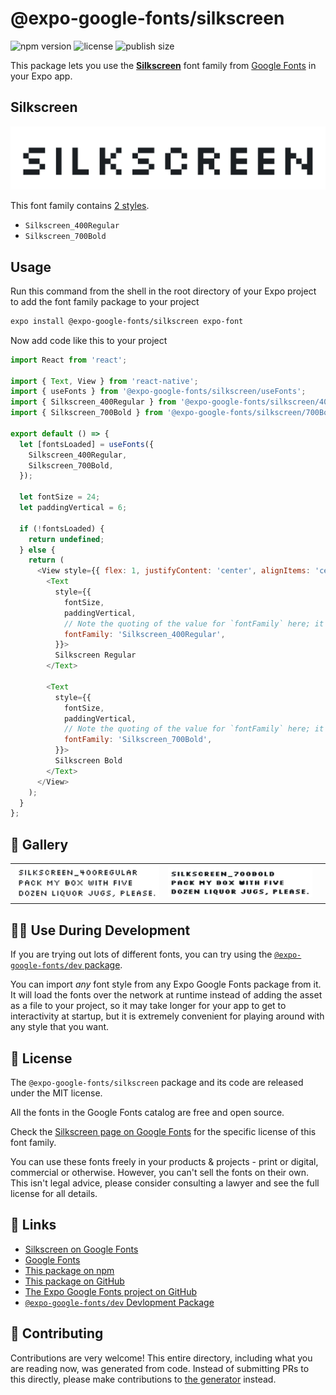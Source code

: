 # @expo-google-fonts/silkscreen

![npm version](https://flat.badgen.net/npm/v/@expo-google-fonts/silkscreen)
![license](https://flat.badgen.net/github/license/expo/google-fonts)
![publish size](https://flat.badgen.net/packagephobia/install/@expo-google-fonts/silkscreen)

This package lets you use the [**Silkscreen**](https://fonts.google.com/specimen/Silkscreen) font family from [Google Fonts](https://fonts.google.com/) in your Expo app.

## Silkscreen

![Silkscreen](./font-family.png)

This font family contains [2 styles](#-gallery).

- `Silkscreen_400Regular`
- `Silkscreen_700Bold`

## Usage

Run this command from the shell in the root directory of your Expo project to add the font family package to your project
```sh
expo install @expo-google-fonts/silkscreen expo-font
```

Now add code like this to your project
```js
import React from 'react';

import { Text, View } from 'react-native';
import { useFonts } from '@expo-google-fonts/silkscreen/useFonts';
import { Silkscreen_400Regular } from '@expo-google-fonts/silkscreen/400Regular';
import { Silkscreen_700Bold } from '@expo-google-fonts/silkscreen/700Bold';

export default () => {
  let [fontsLoaded] = useFonts({
    Silkscreen_400Regular,
    Silkscreen_700Bold,
  });

  let fontSize = 24;
  let paddingVertical = 6;

  if (!fontsLoaded) {
    return undefined;
  } else {
    return (
      <View style={{ flex: 1, justifyContent: 'center', alignItems: 'center' }}>
        <Text
          style={{
            fontSize,
            paddingVertical,
            // Note the quoting of the value for `fontFamily` here; it expects a string!
            fontFamily: 'Silkscreen_400Regular',
          }}>
          Silkscreen Regular
        </Text>

        <Text
          style={{
            fontSize,
            paddingVertical,
            // Note the quoting of the value for `fontFamily` here; it expects a string!
            fontFamily: 'Silkscreen_700Bold',
          }}>
          Silkscreen Bold
        </Text>
      </View>
    );
  }
};

```

## 🔡 Gallery


||||
|-|-|-|
|![Silkscreen_400Regular](.//400Regular/Silkscreen_400Regular.ttf.png)|![Silkscreen_700Bold](.//700Bold/Silkscreen_700Bold.ttf.png)|||


## 👩‍💻 Use During Development

If you are trying out lots of different fonts, you can try using the [`@expo-google-fonts/dev` package](https://github.com/expo/google-fonts/tree/master/font-packages/dev#readme).

You can import *any* font style from any Expo Google Fonts package from it. It will load the fonts
over the network at runtime instead of adding the asset as a file to your project, so it may take longer
for your app to get to interactivity at startup, but it is extremely convenient
for playing around with any style that you want.

## 📖 License

The `@expo-google-fonts/silkscreen` package and its code are released under the MIT license.

All the fonts in the Google Fonts catalog are free and open source.

Check the [Silkscreen page on Google Fonts](https://fonts.google.com/specimen/Silkscreen) for the specific license of this font family.

You can use these fonts freely in your products & projects - print or digital, commercial or otherwise. However, you can't sell the fonts on their own. This isn't legal advice, please consider consulting a lawyer and see the full license for all details.

## 🔗 Links

- [Silkscreen on Google Fonts](https://fonts.google.com/specimen/Silkscreen)
- [Google Fonts](https://fonts.google.com/)
- [This package on npm](https://www.npmjs.com/package/@expo-google-fonts/silkscreen)
- [This package on GitHub](https://github.com/expo/google-fonts/tree/master/font-packages/silkscreen)
- [The Expo Google Fonts project on GitHub](https://github.com/expo/google-fonts)
- [`@expo-google-fonts/dev` Devlopment Package](https://github.com/expo/google-fonts/tree/master/font-packages/dev)

## 🤝 Contributing

Contributions are very welcome! This entire directory, including what you are reading now, was generated from code. Instead of submitting PRs to this directly, please make contributions to [the generator](https://github.com/expo/google-fonts/tree/master/packages/generator) instead.
